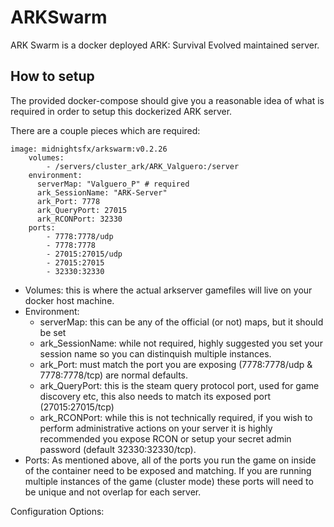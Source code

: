 # ARKSwarm
ARK Swarm is a docker deployed ARK: Survival Evolved maintained server.


## How to setup

The provided docker-compose should give you a reasonable idea of what is required in order to setup this dockerized ARK server.

There are a couple pieces which are required:

```
image: midnightsfx/arkswarm:v0.2.26
    volumes:
        - /servers/cluster_ark/ARK_Valguero:/server
    environment:
      serverMap: "Valguero_P" # required
      ark_SessionName: "ARK-Server"
      ark_Port: 7778
      ark_QueryPort: 27015
      ark_RCONPort: 32330
    ports:
        - 7778:7778/udp
        - 7778:7778
        - 27015:27015/udp
        - 27015:27015
        - 32330:32330
```

- Volumes: this is where the actual arkserver gamefiles will live on your docker host machine.
- Environment: 
    - serverMap: this can be any of the official (or not) maps, but it should be set
    - ark_SessionName: while not required, highly suggested you set your session name so you can distinquish multiple instances.
    - ark_Port: must match the port you are exposing (7778:7778/udp & 7778:7778/tcp) are normal defaults.
    - ark_QueryPort: this is the steam query protocol port, used for game discovery etc, this also needs to match its exposed port (27015:27015/tcp)
    - ark_RCONPort: while this is not technically required, if you wish to perform administrative actions on your server it is highly recommended you expose RCON or setup your secret admin password (default 32330:32330/tcp).
- Ports: As mentioned above, all of the ports you run the game on inside of the container need to be exposed and matching. If you are running multiple instances of the game (cluster mode) these ports will need to be unique and not overlap for each server.


Configuration Options:
